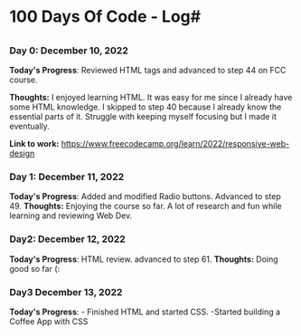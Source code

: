 # 100 Days Of Code - Log#
###### ################## 

### Day 0: December 10, 2022
**Today's Progress**: Reviewed HTML tags and advanced to step 44 on FCC course.

**Thoughts:** I enjoyed learning HTML. It was easy for me since I already have some HTML knowledge. I skipped to step 40 because I already know the essential parts of it.
Struggle with keeping myself focusing but I made it eventually.

**Link to work:** https://www.freecodecamp.org/learn/2022/responsive-web-design


### Day 1: December 11, 2022 
**Today's Progress**: Added and modified Radio buttons. Advanced to step 49.
**Thoughts:** Enjoying the course so far. A lot of research and fun while learning and reviewing Web Dev. 

### Day2: December 12, 2022
**Today's Progress**: HTML review. advanced to step 61.
**Thoughts:** Doing good so far (:
### Day3 December 13, 2022
**Today's Progress**: - Finished HTML and started CSS. 
-Started building a Coffee App with CSS